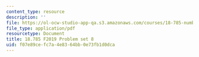 ```yaml
---
content_type: resource
description: ''
file: https://ol-ocw-studio-app-qa.s3.amazonaws.com/courses/18-785-number-theory-i-fall-2019/f07e89cefc7a4e8364bb0e73fb1d0dca_MIT18_785F19_pset8.pdf
file_type: application/pdf
resourcetype: Document
title: 18.785 F2019 Problem set 8
uid: f07e89ce-fc7a-4e83-64bb-0e73fb1d0dca
---
```

